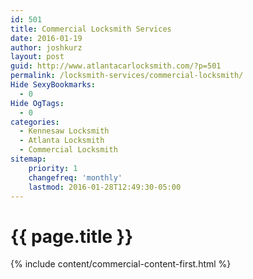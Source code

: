 ```yaml
---
id: 501
title: Commercial Locksmith Services
date: 2016-01-19
author: joshkurz
layout: post
guid: http://www.atlantacarlocksmith.com/?p=501
permalink: /locksmith-services/commercial-locksmith/
Hide SexyBookmarks:
  - 0
Hide OgTags:
  - 0
categories:
  - Kennesaw Locksmith
  - Atlanta Locksmith
  - Commercial Locksmith
sitemap:
    priority: 1
    changefreq: 'monthly'
    lastmod: 2016-01-28T12:49:30-05:00
---
```


{{ page.title }}
================

<div class="pf-content">
  {% include content/commercial-content-first.html %}
</div>
